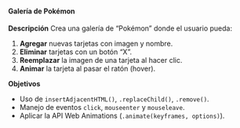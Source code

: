 #### Galería de Pokémon

**Descripción**
Crea una galería de “Pokémon” donde el usuario pueda:

1. **Agregar** nuevas tarjetas con imagen y nombre.
2. **Eliminar** tarjetas con un botón “X”.
3. **Reemplazar** la imagen de una tarjeta al hacer clic.
4. **Animar** la tarjeta al pasar el ratón (hover).

**Objetivos**

- Uso de `insertAdjacentHTML()`, `.replaceChild()`, `.remove()`.
- Manejo de eventos `click`, `mouseenter` y `mouseleave`.
- Aplicar la API Web Animations (`.animate(keyframes, options)`).
